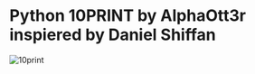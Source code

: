 # Python 10PRINT by AlphaOtt3r inspiered by Daniel Shiffan

![10print](https://user-images.githubusercontent.com/26748194/31061389-335001d8-a721-11e7-82a7-8b1157fd2314.PNG)
